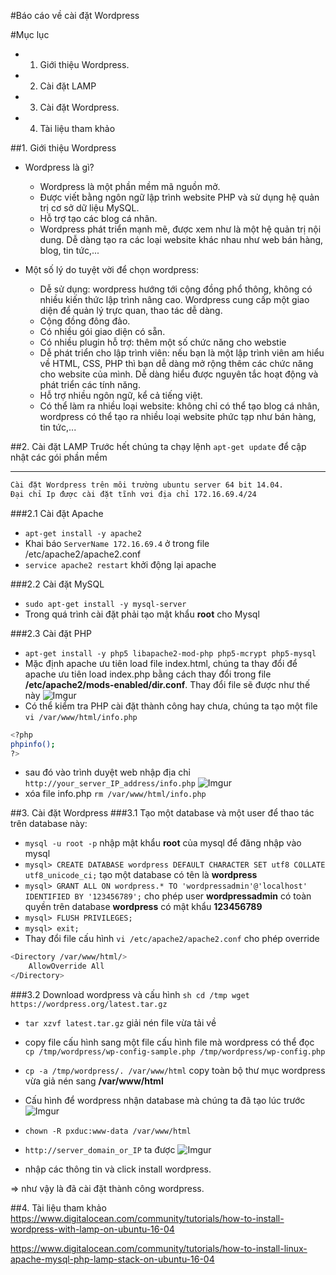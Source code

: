 #Báo cáo về cài đặt Wordpress

#Mục lục
- 1. Giới thiệu Wordpress.
- 2. Cài đặt LAMP
- 3. Cài đặt Wordpress.
- 4. Tài liệu tham khảo

##1. Giới thiệu Wordpress
- Wordpress là gì?
	- Wordpress là một phần mềm mã nguồn mở.
	- Được viết bằng ngôn ngữ lập trình website PHP và sử dụng hệ quản trị cơ sở dữ liệu MySQL.
	- Hỗ trợ tạo các blog cá nhân.
	- Wordpress phát triển mạnh mẽ, được xem như là một hệ quản trị nội dung. Dễ dàng tạo ra các loại website khác nhau như web bán hàng, blog, tin tức,...

- Một số lý do tuyệt vời để chọn wordpress:
	- Dễ sử dụng: wordpress hướng tới cộng đồng phổ thông, không có nhiều kiến thức lập trình nâng cao. Wordpress cung cấp một giao diện để quản lý trực quan, thao tác dễ dàng.
	- Cộng đồng đông đảo.
	- Có nhiều gói giao diện có sẵn.
	- Có nhiều plugin hỗ trợ: thêm một số chức năng cho webstie
	- Dễ phát triển cho lập trình viên: nếu bạn là một lập trình viên am hiểu về HTML, CSS, PHP thì bạn dễ dàng mở rộng thêm các chức năng cho website của mình. Dễ dàng hiểu được nguyên tắc hoạt động và phát triển các tính năng.
	- Hỗ trợ nhiều ngôn ngữ, kể cả tiếng việt.
	- Có thể làm ra nhiều loại website: không chỉ có thể tạo blog cá nhân, wordpress có thể tạo ra nhiều loại website phức tạp như bán hàng, tin tức,...

##2. Cài đặt LAMP
Trước hết chúng ta chạy lệnh `apt-get update` để cập nhật các gói phần mềm

---
```sh
Cài đặt Wordpress trên môi trường ubuntu server 64 bit 14.04. 
Đại chỉ Ip được cài đặt tĩnh vơi địa chỉ 172.16.69.4/24
```

###2.1 Cài đặt Apache
- `apt-get install -y apache2`
- Khai báo `ServerName 172.16.69.4` ở trong file /etc/apache2/apache2.conf
- `service apache2 restart` khởi động lại apache

###2.2 Cài đặt MySQL
- `sudo apt-get install -y mysql-server`
- Trong quá trình cài đặt phải tạo mật khẩu **root** cho Mysql

###2.3 Cài đặt PHP
- `apt-get install -y php5 libapache2-mod-php php5-mcrypt php5-mysql`
- Mặc định apache ưu tiên load file index.html, chúng ta thay đổi để apache ưu tiên load index.php bằng cách thay đổi trong file **/etc/apache2/mods-enabled/dir.conf**. Thay đổi file sẽ được như thế này ![Imgur](http://i.imgur.com/242x40O.png)
- Có thể kiểm tra PHP cài đặt thành công hay chưa, chúng ta tạo một file `vi /var/www/html/info.php`
```sh
<?php
phpinfo();
?>
```
- sau đó vào trình duyệt web nhập địa chỉ `http://your_server_IP_address/info.php` ![Imgur](http://i.imgur.com/ZriyDmB.png)
- xóa file info.php `rm /var/www/html/info.php`

##3. Cài đặt Wordpress
###3.1 Tạo một database và một user để thao tác trên database này:
- `mysql -u root -p` nhập mật khẩu **root** của mysql để đăng nhập vào mysql
- `mysql> CREATE DATABASE wordpress DEFAULT CHARACTER SET utf8 COLLATE utf8_unicode_ci;` tạo một database có tên là **wordpress**
- `mysql> GRANT ALL ON wordpress.* TO 'wordpressadmin'@'localhost' IDENTIFIED BY '123456789';` cho phép user **wordpressadmin** có toàn quyền trên database **wordpress** có mật khẩu **123456789**
- `mysql> FLUSH PRIVILEGES;`
- `mysql> exit;`
- Thay đổi file cấu hình `vi /etc/apache2/apache2.conf` cho phép override 
```sh
<Directory /var/www/html/>
    AllowOverride All
</Directory>
```
###3.2 Download wordpress và cấu hình
	```sh
	cd /tmp
	wget https://wordpress.org/latest.tar.gz
	```

-  `tar xzvf latest.tar.gz` giải nén file vừa tải về

-  copy file cấu hình sang một file cấu hình file mà wordpress có thể đọc `cp /tmp/wordpress/wp-config-sample.php /tmp/wordpress/wp-config.php`

-  `cp -a /tmp/wordpress/. /var/www/html` copy toàn bộ thư mục wordpress vừa giả nén sang **/var/www/html**
-  Cấu hình để wordpress nhận database mà chúng ta đã tạo lúc trước ![Imgur](http://i.imgur.com/phfb5vE.png)
-  `chown -R pxduc:www-data /var/www/html`
-  `http://server_domain_or_IP` ta được ![Imgur](http://i.imgur.com/a9xIEaj.png)
- nhập các thông tin và click install wordpress.

=> như vậy là đã cài đặt thành công wordpress.

##4. Tài liệu tham khảo
https://www.digitalocean.com/community/tutorials/how-to-install-wordpress-with-lamp-on-ubuntu-16-04

https://www.digitalocean.com/community/tutorials/how-to-install-linux-apache-mysql-php-lamp-stack-on-ubuntu-16-04